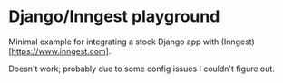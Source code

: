 # Django/Inngest playground

Minimal example for integrating a stock Django app with (Inngest)[https://www.inngest.com].

Doesn't work; probably due to some config issues I couldn't figure out.
